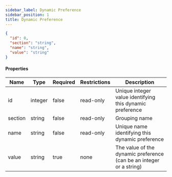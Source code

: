 ```yaml
---
sidebar_label: Dynamic Preference
sidebar_position: 1
title: Dynamic Preference
---
```


```json
{
  "id": 0,
  "section": "string",
  "name": "string",
  "value": "string"
}

```

#### Properties

|Name|Type|Required|Restrictions|Description|
|---|---|---|---|---|
|id|integer|false|read-only|Unique integer value identifying this dynamic preference|
|section|string|false|read-only|Grouping name|
|name|string|false|read-only|Unique name identifying this dynamic preference|
|value|string|true|none|The value of the dynamic preference (can be an integer or a string)|
